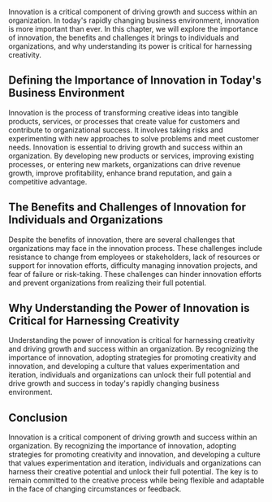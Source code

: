 
Innovation is a critical component of driving growth and success within an organization. In today's rapidly changing business environment, innovation is more important than ever. In this chapter, we will explore the importance of innovation, the benefits and challenges it brings to individuals and organizations, and why understanding its power is critical for harnessing creativity.

Defining the Importance of Innovation in Today's Business Environment
---------------------------------------------------------------------

Innovation is the process of transforming creative ideas into tangible products, services, or processes that create value for customers and contribute to organizational success. It involves taking risks and experimenting with new approaches to solve problems and meet customer needs. Innovation is essential to driving growth and success within an organization. By developing new products or services, improving existing processes, or entering new markets, organizations can drive revenue growth, improve profitability, enhance brand reputation, and gain a competitive advantage.

The Benefits and Challenges of Innovation for Individuals and Organizations
---------------------------------------------------------------------------

Despite the benefits of innovation, there are several challenges that organizations may face in the innovation process. These challenges include resistance to change from employees or stakeholders, lack of resources or support for innovation efforts, difficulty managing innovation projects, and fear of failure or risk-taking. These challenges can hinder innovation efforts and prevent organizations from realizing their full potential.

Why Understanding the Power of Innovation is Critical for Harnessing Creativity
-------------------------------------------------------------------------------

Understanding the power of innovation is critical for harnessing creativity and driving growth and success within an organization. By recognizing the importance of innovation, adopting strategies for promoting creativity and innovation, and developing a culture that values experimentation and iteration, individuals and organizations can unlock their full potential and drive growth and success in today's rapidly changing business environment.

Conclusion
----------

Innovation is a critical component of driving growth and success within an organization. By recognizing the importance of innovation, adopting strategies for promoting creativity and innovation, and developing a culture that values experimentation and iteration, individuals and organizations can harness their creative potential and unlock their full potential. The key is to remain committed to the creative process while being flexible and adaptable in the face of changing circumstances or feedback.
